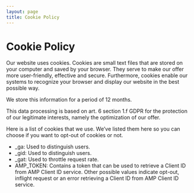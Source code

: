 ```yaml
---
layout: page
title: Cookie Policy
---
```


# Cookie Policy

Our website uses cookies. Cookies are small text files that are stored on your computer and saved by your browser. They serve to make our offer more user-friendly, effective and secure. Furthermore, cookies enable our systems to recognize your browser and display our website in the best possible way.

We store this information for a period of 12 months.

This data processing is based on art. 6 section 1.f GDPR for the protection of our legitimate interests, namely the optimization of our offer.

Here is a list of cookies that we use. We’ve listed them here so you can choose if you want to opt-out of cookies or not.

- _ga: Used to distinguish users.
- _gid: Used to distinguish users.
- _gat: Used to throttle request rate.
- AMP_TOKEN: Contains a token that can be used to retrieve a Client ID from AMP Client ID service. Other possible values indicate opt-out, inflight request or an error retrieving a Client ID from AMP Client ID service.
